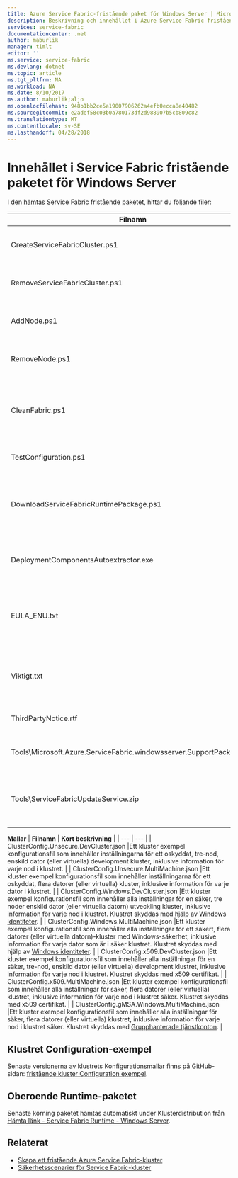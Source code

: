 ```yaml
---
title: Azure Service Fabric-fristående paket för Windows Server | Microsoft Docs
description: Beskrivning och innehållet i Azure Service Fabric fristående paketet för Windows Server.
services: service-fabric
documentationcenter: .net
author: maburlik
manager: timlt
editor: ''
ms.service: service-fabric
ms.devlang: dotnet
ms.topic: article
ms.tgt_pltfrm: NA
ms.workload: NA
ms.date: 8/10/2017
ms.author: maburlik;aljo
ms.openlocfilehash: 948b1bb2ce5a19007906262a4efb0ecca8e40482
ms.sourcegitcommit: e2adef58c03b0a780173df2d988907b5cb809c82
ms.translationtype: MT
ms.contentlocale: sv-SE
ms.lasthandoff: 04/28/2018
---
```

# <a name="contents-of-service-fabric-standalone-package-for-windows-server"></a>Innehållet i Service Fabric fristående paketet för Windows Server
I den [hämtas](http://go.microsoft.com/fwlink/?LinkId=730690) Service Fabric fristående paketet, hittar du följande filer:

| **Filnamn** | **Kort beskrivning** |
| --- | --- |
| CreateServiceFabricCluster.ps1 |Ett PowerShell-skript som skapar klustret med inställningarna i ClusterConfig.json. |
| RemoveServiceFabricCluster.ps1 |Ett PowerShell-skript som tar bort ett kluster med inställningarna i ClusterConfig.json. |
| AddNode.ps1 |Ett PowerShell-skript för att lägga till en nod i ett befintligt distribuerat kluster på den aktuella datorn. |
| RemoveNode.ps1 |Ett PowerShell-skript för att ta bort en nod från ett befintligt distribuerat kluster från den aktuella datorn. |
| CleanFabric.ps1 |Ett PowerShell-skript för att rensa en fristående Service Fabric-installation av den aktuella datorn. Tidigare MSI-installationer bör tas bort med hjälp av sina egna associerade uninstallers. |
| TestConfiguration.ps1 |Ett PowerShell-skript för att analysera infrastrukturen som anges i Cluster.json. |
| DownloadServiceFabricRuntimePackage.ps1 |Ett PowerShell-skript som används för att ladda ned det senaste runtime-paketet out-of-band för scenarier där den distribuera datorn inte är ansluten till internet. |
| DeploymentComponentsAutoextractor.exe |Självextraherande arkiv som innehåller distributionskomponenter som används av fristående paketet skript. |
| EULA_ENU.txt |Licensvillkor för användning av Microsoft Azure Service Fabric fristående installationspaketet för Windows Server. Du kan [hämta en kopia av LICENSVILLKOREN](http://go.microsoft.com/fwlink/?LinkID=733084) nu. |
| Viktigt.txt |En länk till viktig information och instruktioner för grundläggande installation. Det är en delmängd av instruktionerna i det här dokumentet. |
| ThirdPartyNotice.rtf |Meddelande om tredjepartsprogram som finns i paketet. |
| Tools\Microsoft.Azure.ServiceFabric.windowsserver.SupportPackage.zip |StandaloneLogCollector.exe som körs på begäran för att samla in och skicka loggar till Microsoft support syfte. |
| Tools\ServiceFabricUpdateService.zip |Ett verktyg som används för att aktivera automatisk koduppgradering för kluster som inte har tillgång till internet. Mer information hittar du [här](service-fabric-cluster-upgrade-windows-server.md)|

**Mallar** 
| **Filnamn** | **Kort beskrivning** |
| --- | --- |
| ClusterConfig.Unsecure.DevCluster.json |Ett kluster exempel konfigurationsfil som innehåller inställningarna för ett oskyddat, tre-nod, enskild dator (eller virtuella) development kluster, inklusive information för varje nod i klustret. |
| ClusterConfig.Unsecure.MultiMachine.json |Ett kluster exempel konfigurationsfil som innehåller inställningarna för ett oskyddat, flera datorer (eller virtuella) kluster, inklusive information för varje dator i klustret. |
| ClusterConfig.Windows.DevCluster.json |Ett kluster exempel konfigurationsfil som innehåller alla inställningar för en säker, tre noder enskild dator (eller virtuella datorn) utveckling kluster, inklusive information för varje nod i klustret. Klustret skyddas med hjälp av [Windows identiteter](https://msdn.microsoft.com/library/ff649396.aspx). |
| ClusterConfig.Windows.MultiMachine.json |Ett kluster exempel konfigurationsfil som innehåller alla inställningar för ett säkert, flera datorer (eller virtuella datorn)-kluster med Windows-säkerhet, inklusive information för varje dator som är i säker klustret. Klustret skyddas med hjälp av [Windows identiteter](https://msdn.microsoft.com/library/ff649396.aspx). |
| ClusterConfig.x509.DevCluster.json |Ett kluster exempel konfigurationsfil som innehåller alla inställningar för en säker, tre-nod, enskild dator (eller virtuella) development klustret, inklusive information för varje nod i klustret. Klustret skyddas med x509 certifikat. |
| ClusterConfig.x509.MultiMachine.json |Ett kluster exempel konfigurationsfil som innehåller alla inställningar för säker, flera datorer (eller virtuella) klustret, inklusive information för varje nod i klustret säker. Klustret skyddas med x509 certifikat. |
| ClusterConfig.gMSA.Windows.MultiMachine.json |Ett kluster exempel konfigurationsfil som innehåller alla inställningar för säker, flera datorer (eller virtuella) klustret, inklusive information för varje nod i klustret säker. Klustret skyddas med [Grupphanterade tjänstkonton](https://technet.microsoft.com/library/jj128431(v=ws.11).aspx). |

## <a name="cluster-configuration-samples"></a>Klustret Configuration-exempel
Senaste versionerna av klustrets Konfigurationsmallar finns på GitHub-sidan: [fristående kluster Configuration exempel](https://github.com/Azure-Samples/service-fabric-dotnet-standalone-cluster-configuration/tree/master/Samples).

## <a name="independent-runtime-package"></a>Oberoende Runtime-paketet
Senaste körning paketet hämtas automatiskt under Klusterdistribution från [Hämta länk - Service Fabric Runtime - Windows Server](https://go.microsoft.com/fwlink/?linkid=839354).

## <a name="related"></a>Relaterat
* [Skapa ett fristående Azure Service Fabric-kluster](service-fabric-cluster-creation-for-windows-server.md)
* [Säkerhetsscenarier för Service Fabric-kluster](service-fabric-windows-cluster-windows-security.md)
